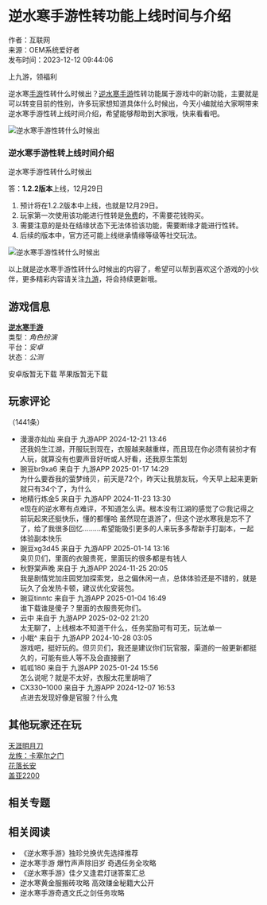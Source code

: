# 逆水寒手游性转功能上线时间与介绍

作者：互联网  
来源：OEM系统爱好者  
发布时间：2023-12-12 09:44:06  

上九游，领福利

逆水寒[手游](https://www.9game.cn/)性转什么时候出？[逆水寒手游](https://www.9game.cn/nishuihan1/)性转功能属于游戏中的新功能，主要就是可以转变目前的性别，许多玩家想知道具体什么时候出，今天小编就给大家啊带来逆水寒手游性转上线时间介绍，希望能够帮助到大家哦，快来看看吧。

![逆水寒手游性转什么时候出](https://media.9game.cn/gamebase/ieu-gdc-pre-process/images/20231212/11/27/9c87bed537fdac6b4129ce697798a6b1.jpg)

### 逆水寒手游性转上线时间介绍

逆水寒手游性转什么时候出

答：**1.2.2版本**上线，12月29日

1. 预计将在1.2.2版本中上线，也就是12月29日。
2. 玩家第一次使用该功能进行性转是[免费](https://www.9game.cn/xiazai/1182657/)的，不需要花钱购买。
3. 需要注意的是处在结缘状态下无法体验该功能，需要断缘才能进行性转。
4. 后续的版本中，官方还可能上线继承情缘等级等社交玩法。

![逆水寒手游性转什么时候出](https://media.9game.cn/gamebase/ieu-gdc-pre-process/images/20231212/7/7/ef125410b1655c5bd9c4526bd6169e80.jpg)

以上就是逆水寒手游性转什么时候出的内容了，希望可以帮到喜欢这个游戏的小伙伴，更多精彩内容请关注[九游](https://www.9game.cn/)，将会持续更新哦。

## 游戏信息

**[逆水寒手游](https://www.9game.cn/nishuihan1/)**  
类型：_角色扮演_  
平台：_安卓_  
状态：_公测_

安卓版暂无下载 苹果版暂无下载

## 玩家评论

（1441条）

- 漫漫亦灿灿 来自于 九游APP 2024-12-21 13:46  
  还我妈生江湖，开服玩到现在，衣服越来越重样，而且现在你必须有装扮才有人玩，就算没有也要声音好听或人好看，还我原生策划
- 豌豆br9xa6 来自于 九游APP 2025-01-17 14:29  
  为什么要吞我的萤梦绮贝，前天是72个，昨天让我朋友玩，今天早上起来更新就只有34个了，为什么
- 地精行炼金5 来自于 九游APP 2024-11-23 13:30  
  e现在的逆水寒有点难评，不知道怎么讲。根本没有江湖的感觉了☹️我记得之前玩起来还挺快乐，懂的都懂哈 虽然现在退游了，但这个逆水寒我是忘不了了，给了我很多回忆………希望能吸引更多的人来玩多多帮新手打副本，一起体验副本快乐
- 豌豆xg3d45 来自于 九游APP 2025-01-14 13:16  
  臭贝贝们，里面的衣服贵死，里面玩的很多都是有钱人
- 秋野棠声晚 来自于 九游APP 2024-11-25 20:05  
  我是剧情党加庄园党加探索党，总之偏休闲一点，总体体验还是不错的，就是玩久了会发热卡顿，建议优化安装包。
- 豌豆tinntc 来自于 九游APP 2025-01-04 16:49  
  谁下载谁是傻子？里面的衣服贵死你们。
- 云中 来自于 九游APP 2025-02-02 21:20  
  太无聊了，上线根本不知道干什么，任务奖励可有可无，玩法单一
- 小眠^ 来自于 九游APP 2024-10-28 03:05  
  游戏吧，挺好玩的。但贝贝们，我还是建议你们玩官服，渠道的一般更新都挺久的，可能有些人等不及会直接删了
- 呱呱180 来自于 九游APP 2025-01-24 15:56  
  怎么说呢？就是不太好，衣服太花里胡哨了
- CX330–1000 来自于 九游APP 2024-12-07 16:53  
  点进去发现好像是官服？什么鬼

## 其他玩家还在玩

[天涯明月刀](https://www.9game.cn/tymyd/)  
[龙族：卡塞尔之门](https://www.9game.cn/lzksezm/)  
[花落长安](https://www.9game.cn/hlza/)  
[盖亚2200](https://www.9game.cn/gaiya2200/)  

## 相关专题

## 相关阅读
- 《逆水寒手游》独珍兑换优先选择推荐
- 逆水寒手游 爆竹声声除旧岁 奇遇任务全攻略
- 《逆水寒手游》佳夕又逢君灯谜答案汇总
- 逆水寒黄金服搬砖攻略 高效赚金秘籍大公开
- 逆水寒手游奇遇文氏之剑任务攻略